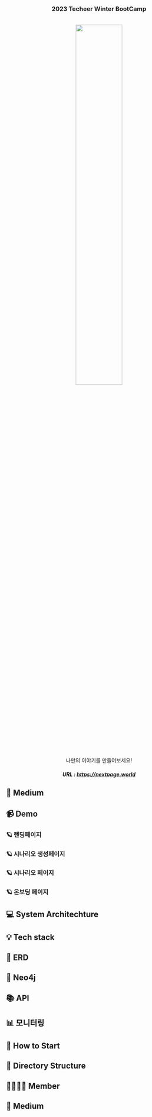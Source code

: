 ### <p align = center> 2023 Techeer Winter BootCamp <p>
<div align=center>
<br> <image width=50%, height=50%, src="![nextpage로고](https://github.com/2023-Winter-Bootcamp-Team-J/.github/assets/113340283/0adc0909-5152-4dfc-87f2-c729f6dcc75d)">

<br>나만의 이야기를 만들어보세요!
##### URL : https://nextpage.world 
</div>

## 📒 Medium

## 📹 Demo

### 🪐 랜딩페이지

### 🪐 시나리오 생성페이지

### 🪐 시나리오 페이지

### 🪐 온보딩 페이지

## 💻 System Architechture

## 💡 Tech stack 

## 💾 ERD

## 💾 Neo4j

## 📚 API

## 📊 모니터링

## 🚀 How to Start

## 📂 Directory Structure

## 👨‍👩‍👧‍👧 Member

## 💬 Medium
